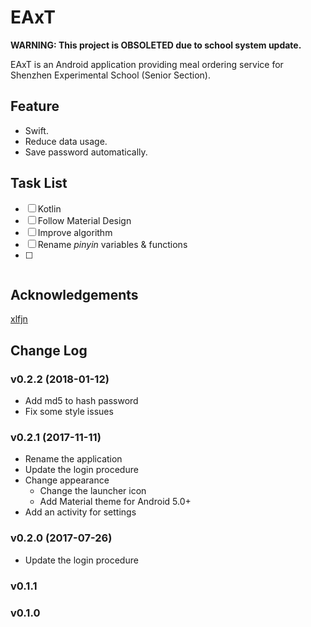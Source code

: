 # EAxT

**WARNING: This project is OBSOLETED due to school system update.** 

EAxT is an Android application providing meal ordering service for Shenzhen Experimental School (Senior Section).

## Feature
- Swift.
- Reduce data usage.
- Save password automatically.

## Task List
- [ ] Kotlin
- [ ] Follow Material Design
- [ ] Improve algorithm
- [ ] Rename *pinyin* variables & functions
- [ ] ~~~NFC card emulation~~~

## Acknowledgements
[xlfjn](https://github.com/xlfjn/)

## Change Log
### v0.2.2 (2018-01-12)
- Add md5 to hash password
- Fix some style issues
### v0.2.1 (2017-11-11)
- Rename the application
- Update the login procedure
- Change appearance
  * Change the launcher icon
  * Add Material theme for Android 5.0+
- Add an activity for settings
### v0.2.0 (2017-07-26)
- Update the login procedure
### v0.1.1
### v0.1.0
